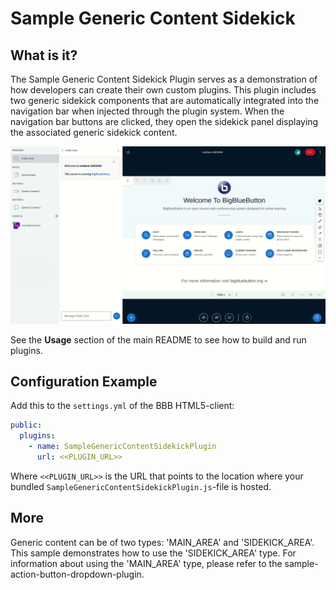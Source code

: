 # Sample Generic Content Sidekick

## What is it?

The Sample Generic Content Sidekick Plugin serves as a demonstration of how developers can create their own custom plugins. This plugin includes two generic sidekick components that are automatically integrated into the navigation bar when injected through the plugin system. When the navigation bar buttons are clicked, they open the sidekick panel displaying the associated generic sidekick content.

![Gif of plugin demo](./public/assets/plugin.gif)

See the **Usage** section of the main README to see how to build and run plugins.

## Configuration Example

Add this to the `settings.yml` of the BBB HTML5-client:

```yaml
public:
  plugins:
    - name: SampleGenericContentSidekickPlugin
      url: <<PLUGIN_URL>>
```

Where `<<PLUGIN_URL>>` is the URL that points to the location where your bundled `SampleGenericContentSidekickPlugin.js`-file is hosted.

## More
Generic content can be of two types: 'MAIN_AREA' and 'SIDEKICK_AREA'. This sample demonstrates how to use the 'SIDEKICK_AREA' type. For information about using the 'MAIN_AREA' type, please refer to the sample-action-button-dropdown-plugin.